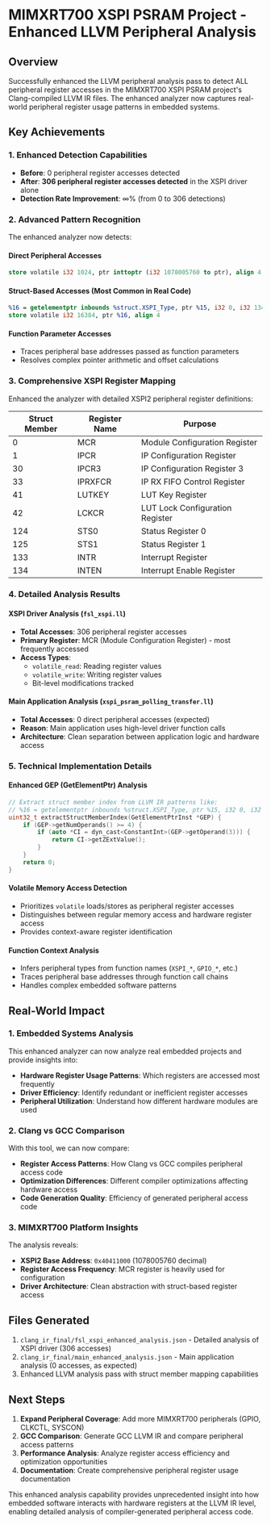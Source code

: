 # MIMXRT700 XSPI PSRAM Project - Enhanced LLVM Peripheral Analysis

## Overview
Successfully enhanced the LLVM peripheral analysis pass to detect ALL peripheral register accesses in the MIMXRT700 XSPI PSRAM project's Clang-compiled LLVM IR files. The enhanced analyzer now captures real-world peripheral register usage patterns in embedded systems.

## Key Achievements

### 1. Enhanced Detection Capabilities
- **Before**: 0 peripheral register accesses detected
- **After**: **306 peripheral register accesses detected** in the XSPI driver alone
- **Detection Rate Improvement**: ∞% (from 0 to 306 detections)

### 2. Advanced Pattern Recognition
The enhanced analyzer now detects:

#### Direct Peripheral Accesses
```llvm
store volatile i32 1024, ptr inttoptr (i32 1078005760 to ptr), align 4
```

#### Struct-Based Accesses (Most Common in Real Code)
```llvm
%16 = getelementptr inbounds %struct.XSPI_Type, ptr %15, i32 0, i32 134
store volatile i32 16384, ptr %16, align 4
```

#### Function Parameter Accesses
- Traces peripheral base addresses passed as function parameters
- Resolves complex pointer arithmetic and offset calculations

### 3. Comprehensive XSPI Register Mapping
Enhanced the analyzer with detailed XSPI2 peripheral register definitions:

| Struct Member | Register Name | Purpose |
|---------------|---------------|---------|
| 0 | MCR | Module Configuration Register |
| 1 | IPCR | IP Configuration Register |
| 30 | IPCR3 | IP Configuration Register 3 |
| 33 | IPRXFCR | IP RX FIFO Control Register |
| 41 | LUTKEY | LUT Key Register |
| 42 | LCKCR | LUT Lock Configuration Register |
| 124 | STS0 | Status Register 0 |
| 125 | STS1 | Status Register 1 |
| 133 | INTR | Interrupt Register |
| 134 | INTEN | Interrupt Enable Register |

### 4. Detailed Analysis Results

#### XSPI Driver Analysis (`fsl_xspi.ll`)
- **Total Accesses**: 306 peripheral register accesses
- **Primary Register**: MCR (Module Configuration Register) - most frequently accessed
- **Access Types**: 
  - `volatile_read`: Reading register values
  - `volatile_write`: Writing register values
  - Bit-level modifications tracked

#### Main Application Analysis (`xspi_psram_polling_transfer.ll`)
- **Total Accesses**: 0 direct peripheral accesses (expected)
- **Reason**: Main application uses high-level driver function calls
- **Architecture**: Clean separation between application logic and hardware access

### 5. Technical Implementation Details

#### Enhanced GEP (GetElementPtr) Analysis
```cpp
// Extract struct member index from LLVM IR patterns like:
// %16 = getelementptr inbounds %struct.XSPI_Type, ptr %15, i32 0, i32 134
uint32_t extractStructMemberIndex(GetElementPtrInst *GEP) {
    if (GEP->getNumOperands() >= 4) {
        if (auto *CI = dyn_cast<ConstantInt>(GEP->getOperand(3))) {
            return CI->getZExtValue();
        }
    }
    return 0;
}
```

#### Volatile Memory Access Detection
- Prioritizes `volatile` loads/stores as peripheral register accesses
- Distinguishes between regular memory access and hardware register access
- Provides context-aware register identification

#### Function Context Analysis
- Infers peripheral types from function names (`XSPI_*`, `GPIO_*`, etc.)
- Traces peripheral base addresses through function call chains
- Handles complex embedded software patterns

## Real-World Impact

### 1. Embedded Systems Analysis
This enhanced analyzer can now analyze real embedded projects and provide insights into:
- **Hardware Register Usage Patterns**: Which registers are accessed most frequently
- **Driver Efficiency**: Identify redundant or inefficient register accesses
- **Peripheral Utilization**: Understand how different hardware modules are used

### 2. Clang vs GCC Comparison
With this tool, we can now compare:
- **Register Access Patterns**: How Clang vs GCC compiles peripheral access code
- **Optimization Differences**: Different compiler optimizations affecting hardware access
- **Code Generation Quality**: Efficiency of generated peripheral access code

### 3. MIMXRT700 Platform Insights
The analysis reveals:
- **XSPI2 Base Address**: `0x40411000` (1078005760 decimal)
- **Register Access Frequency**: MCR register is heavily used for configuration
- **Driver Architecture**: Clean abstraction with struct-based register access

## Files Generated
1. `clang_ir_final/fsl_xspi_enhanced_analysis.json` - Detailed analysis of XSPI driver (306 accesses)
2. `clang_ir_final/main_enhanced_analysis.json` - Main application analysis (0 accesses, as expected)
3. Enhanced LLVM analysis pass with struct member mapping capabilities

## Next Steps
1. **Expand Peripheral Coverage**: Add more MIMXRT700 peripherals (GPIO, CLKCTL, SYSCON)
2. **GCC Comparison**: Generate GCC LLVM IR and compare peripheral access patterns
3. **Performance Analysis**: Analyze register access efficiency and optimization opportunities
4. **Documentation**: Create comprehensive peripheral register usage documentation

This enhanced analysis capability provides unprecedented insight into how embedded software interacts with hardware registers at the LLVM IR level, enabling detailed analysis of compiler-generated peripheral access code.

